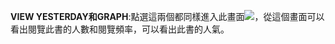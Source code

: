 **VIEW YESTERDAY和GRAPH**:點選這兩個都同樣進入此畫面![](https://dl.dropboxusercontent.com/s/g5ea5rxc0h3j3gs/%E8%9E%A2%E5%B9%95%E6%88%AA%E5%9C%96%202015-02-10%2009.23.09.png?dl=0)，從這個畫面可以看出閱覽此書的人數和閱覽頻率，可以看出此書的人氣。

